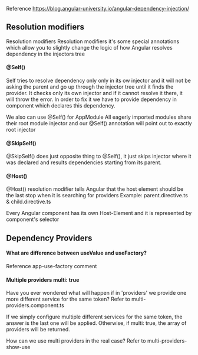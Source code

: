 Reference https://blog.angular-university.io/angular-dependency-injection/

## Resolution modifiers
Resolution modifiers Resolution modifiers it's some special annotations which allow you to slightly change the logic of how Angular resolves dependency in the injectors tree

#### @Self() 
Self tries to resolve dependency only only in its ow injector and it will not be asking the parent and go up through the injector tree until it finds the provider. It checks only its own injector and if it cannot resolve it there, it will throw the error. In order to fix it we have to provide dependency in component which declares this dependency.

We also can use @Self() for AppModule All eagerly imported modules share their root module injector and our @Self() annotation will point out to exactly root injector

#### @SkipSelf() 
@SkipSelf() does just opposite thing to @Self(), it just skips injector where it was declared and results dependencies starting from its parent.

#### @Host() 
@Host() resolution modifier tells Angular that the host element should be the last stop when it is searching for providers 
Example: parent.directive.ts & child.directive.ts

Every Angular component has its own Host-Element and it is represented by component's selector


## Dependency Providers
#### What are difference between useValue and useFactory?
Reference app-use-factory comment

#### Multiple providers multi: true
Have you ever wondered what will happen if in 'providers' we provide one more different service for the same token?
Refer to multi-providers.component.ts

If we simply configure multiple different services for the same token, the answer is the last one will be applied. Otherwise, if multi: true, the array of providers will be returned.

How can we use multi providers in the real case?
Refer to multi-providers-show-use
